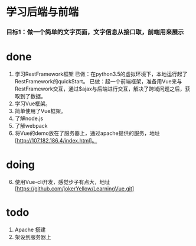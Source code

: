 # 学习后端与前端

### 目标1：做一个简单的文字页面，文字信息从接口取，前端用来展示

# done
1. 学习RestFramework框架
已做：在python3.5的虚拟环境下，本地运行起了RestFramework的quickStart。
已做：起一个前端框架，准备用Vue来与RestFramework交互，通过$ajax与后端进行交互，解决了跨域问题之后，获取到了数据。
2. 学习Vue框架。
3. 简单使用了Vue框架。
4. 了解node.js
5. 了解webpack
6. 将Vue的demo放在了服务器上，通过apache提供的服务，地址[http://107.182.186.4/index.html]。
# doing
6. 使用Vue-cli开发，感觉步子有点大，地址[https://github.com/jokerYellow/LearningVue.git]

# todo
1. Apache 搭建
2. 架设到服务器上
